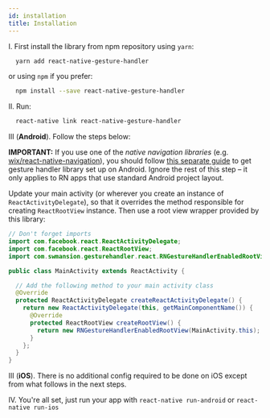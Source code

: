 ```yaml
---
id: installation
title: Installation
---
```


I. First install the library from npm repository using `yarn`:
```bash
  yarn add react-native-gesture-handler
```

or using `npm` if you prefer:
```bash
  npm install --save react-native-gesture-handler
```

II. Run:
```bash
  react-native link react-native-gesture-handler
```

III (**Android**). Follow the steps below:

**IMPORTANT:** If you use one of the *native navigation libraries* (e.g. [wix/react-native-navigation](https://github.com/wix/react-native-navigation)), you should follow [this separate guide](NATIVE_NAVIGATORS.md) to get gesture handler library set up on Android. Ignore the rest of this step – it only applies to RN apps that use standard Android project layout.

Update your main activity (or wherever you create an instance of `ReactActivityDelegate`), so that it overrides the method responsible for creating `ReactRootView` instance. Then use a root view wrapper provided by this library:
```java
// Don't forget imports
import com.facebook.react.ReactActivityDelegate;
import com.facebook.react.ReactRootView;
import com.swmansion.gesturehandler.react.RNGestureHandlerEnabledRootView;

public class MainActivity extends ReactActivity {

  // Add the following method to your main activity class
  @Override
  protected ReactActivityDelegate createReactActivityDelegate() {
    return new ReactActivityDelegate(this, getMainComponentName()) {
      @Override
      protected ReactRootView createRootView() {
        return new RNGestureHandlerEnabledRootView(MainActivity.this);
      }
    };
  }
}
```

III (**iOS**). There is no additional config required to be done on iOS except from what follows in the next steps.

IV. You're all set, just run your app with `react-native run-android` or `react-native run-ios`
